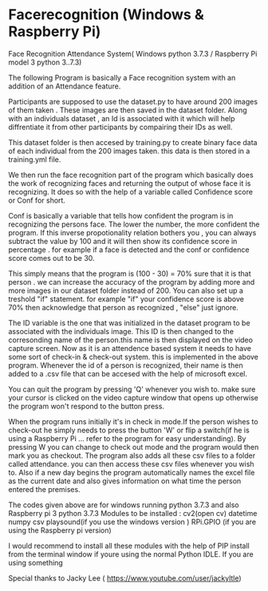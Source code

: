 # Facerecognition (Windows & Raspberry Pi)
Face Recognition Attendance System( Windows python 3.7.3 / Raspberry Pi model 3 python 3..7.3)



The following Program is basically a Face recognition system with an addition of an Attendance feature. 


Participants are supposed to use the dataset.py to have around 200 images of them taken . These images are then saved in the dataset folder. Along with an individuals dataset , an Id is associated with it which will help diffrentiate it from other participants by compairing their IDs as well.


This dataset folder is then accesed by training.py to create binary face data of each individual from the 200 images taken. this data is then stored in a training.yml file.


We then run the face recognition part of the program which basically does the work of recognizing faces and returning the output of whose face it is recognizing. It does so with the help of a variable called Confidence score or Conf for short. 


Conf is basically a variable that tells how confident the program is in recognizing the persons face. The lower the number, the more confident the program. If this inverse propotionality relation bothers you , you can always subtract the value by 100 and it will then show its confidence score in percentage . for example if a face is detected and the conf or confidence score comes out to be 30.


This simply means that the program is (100 - 30) = 70% sure that it is that person . we can increase the accuracy of the program by adding more and more images in our dataset folder instead of 200. You can also set up a treshold "if" statement. for example "if" your confidence score is above 70% then acknowledge that person as recognized , "else" just ignore.



The ID variable is the one that was initialized in the dataset program to be associated with the individuals image.
This ID is then changed to the corresonding name of the person.this name is then displayed on the video capture screen.
Now as it is an attendence based system it needs to have some sort of check-in & check-out system. this is implemented in the above program. Whenever the id of a person is recognized, their name is then added to a .csv file that can be accesed with the help of microsoft excel.


You can quit the program by pressing 'Q' whenever you wish to. make sure your cursor is clicked on the video capture window that opens up otherwise the program won't respond to the button press.


When the program runs initially it's in check in mode.If the person wishes to check-out he simply needs to press the button 'W' or flip a switch(if he is using a Raspberry Pi ... refer to the program for easy understanding). By pressing W you can change to check out mode and the program would then mark you as checkout. The program also adds all these csv files to a folder called attendance. you can then access these csv files whenever you wish to. Also if a new day begins the program automatically names the excel file as the current date and also gives information on what time the person entered the premises.


The codes given above are for  windows running python 3.7.3 and also Raspberry pi 3 python 3.7.3
Modules to be installed : 
cv2(open cv)
datetime
numpy
csv
playsound(if you use the windows version )
RPi.GPIO (if you are using the Raspberry pi version)

I would recommend to install all these modules with the help of PIP install from the terminal window if youre using the normal Python IDLE. If you are using something 


Special thanks to Jacky Lee ( https://www.youtube.com/user/jackyltle)

